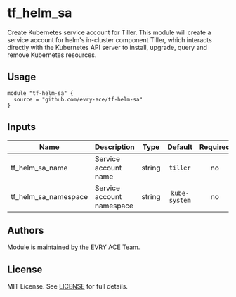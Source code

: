 # tf\_helm\_sa

Create Kubernetes service account for Tiller. This module will
create a service account for helm's in-cluster component Tiller, which interacts directly with the Kubernetes API server to install, upgrade, query and remove Kubernetes resources.

## Usage

```hcl
module "tf-helm-sa" {
  source = "github.com/evry-ace/tf-helm-sa"
}
```

## Inputs

| Name | Description | Type | Default | Required |
|------|-------------|:----:|:-----:|:-----:|
| tf_helm_sa_name | Service account name | string | `tiller` | no |
| tf_helm_sa_namespace | Service account namespace | string | `kube-system` | no |

## Authors

Module is maintained by the EVRY ACE Team.

## License

MIT License. See [LICENSE](./LICENSE) for full details.
